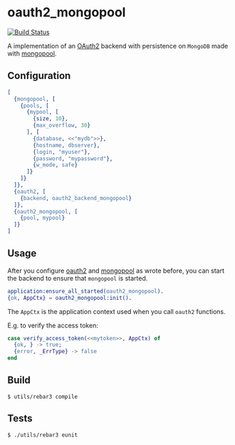 oauth2_mongopool
=====

[![Build Status](https://travis-ci.org/hachreak/oauth2_mongopool.svg?branch=master)](https://travis-ci.org/hachreak/oauth2_mongopool)

A implementation of an [OAuth2](https://github.com/kivra/oauth2) backend with
persistence on `MongoDB` made with
[mongopool](https://github.com/hachreak/mongopool).

Configuration
-------------

```erlang
[
  {mongopool, [
    {pools, [
      {mypool, [
        {size, 10},
        {max_overflow, 30}
      ], [
        {database, <<"mydb">>},
        {hostname, dbserver},
        {login, "myuser"},
        {password, "mypassword"},
        {w_mode, safe}
      ]}
    ]}
  ]},
  {oauth2, [
    {backend, oauth2_backend_mongopool}
  ]},
  {oauth2_mongopool, [
    {pool, mypool}
  ]}
]
```

Usage
-----

After you configure [oauth2](https://github.com/kivra/oauth2) and
[mongopool](https://github.com/hachreak/mongopool) as wrote before, you can
start the backend to ensure that `mongopool` is started.

```erlang
application:ensure_all_started(oauth2_mongopool).
{ok, AppCtx} = oauth2_mongopool:init().
```

The `AppCtx` is the application context used when you call `oauth2` functions.

E.g. to verify the access token:

```erlang
case verify_access_token(<<mytoken>>, AppCtx) of
  {ok, } -> true;
  {error, _ErrType} -> false
end
```

Build
-----

    $ utils/rebar3 compile

Tests
-----

    $ ./utils/rebar3 eunit

